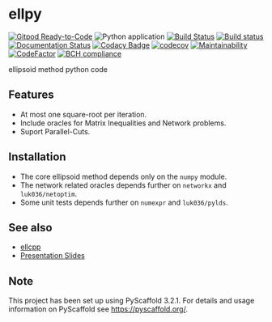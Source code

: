 ellpy
=====

[![Gitpod Ready-to-Code](https://img.shields.io/badge/Gitpod-Ready--to--Code-blue?logo=gitpod)](https://gitpod.io/#https://github.com/luk036/ellpy)
![Python application](https://github.com/luk036/ellpy/workflows/Python%20application/badge.svg)
[![Build Status](https://travis-ci.org/luk036/ellpy.svg?branch=master)](https://travis-ci.org/luk036/ellpy)
[![Build status](https://ci.appveyor.com/api/projects/status/0v1cf05tcueny7d9?svg=true)](https://ci.appveyor.com/project/luk036/ellpy)
[![Documentation Status](https://readthedocs.org/projects/ellpy/badge/?version=latest)](https://ellpy.readthedocs.io/en/latest/?badge=latest)
[![Codacy Badge](https://api.codacy.com/project/badge/Grade/a2f75bd3cc1e4c34be4741bdd61168ba)](https://app.codacy.com/app/luk036/ellpy?utm_source=github.com&utm_medium=referral&utm_content=luk036/ellpy&utm_campaign=badger)
[![codecov](https://codecov.io/gh/luk036/ellpy/branch/master/graph/badge.svg)](https://codecov.io/gh/luk036/ellpy)
[![Maintainability](https://api.codeclimate.com/v1/badges/6ce78bab65047bfe53d6/maintainability)](https://codeclimate.com/github/luk036/ellpy/maintainability)
[![CodeFactor](https://www.codefactor.io/repository/github/luk036/ellpy/badge)](https://www.codefactor.io/repository/github/luk036/ellpy)
[![BCH compliance](https://bettercodehub.com/edge/badge/luk036/ellpy?branch=master)](https://bettercodehub.com/)

ellipsoid method python code

Features
--------

-   At most one square-root per iteration.
-   Include oracles for Matrix Inequalities and Network problems.
-   Suport Parallel-Cuts.

Installation
------------

-   The core ellipsoid method depends only on the `numpy` module.
-   The network related oracles depends further on `networkx` and
    `luk036/netoptim`.
-   Some unit tests depends further on `numexpr` and `luk036/pylds`.

See also
--------

-   [ellcpp](https://github.com/luk036/ellcpp)
-   [Presentation Slides](https://luk036.github.io/cvx)

Note
----

This project has been set up using PyScaffold 3.2.1. For details and usage
information on PyScaffold see <https://pyscaffold.org/>.
